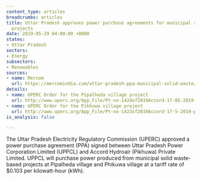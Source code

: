 ```yaml
---
content_type: articles
breadcrumbs: articles
title: Uttar Pradesh approves power purchase agreements for municipal solid waste-based
  projects
date: 2019-05-29 04:00:00 +0000
states:
- Uttar Pradesh
sectors:
- Energy
subsectors:
- Renewables
sources:
- name: Mercom
  url: https://mercomindia.com/uttar-pradesh-ppa-municipal-solid-waste/
details:
- name: UPERC Order for the Pipalheda village project
  url: http://www.uperc.org/App_File/Pt-no-1424of2019Accord-17-05-2019-pdf520201952341PM.pdf
- name: UPERC Order for the Pikhuwa village project
  url: http://www.uperc.org/App_File/Pt-no-1423of2019Accord-17-5-2019-pdf520201952320PM.pdf
is_analysis: false

---
```

The Uttar Pradesh Electricity Regulatory Commission (UPERC) approved a power purchase agreement (PPA) signed between Uttar Pradesh Power Corporation Limited (UPPCL) and Accord Hydroair (Pikhuwa) Private Limited. UPPCL will purchase power produced from municipal solid waste-based projects at Pipalheda village and Phikuwa village at a tariff rate of $0.103 per kilowatt-hour (kWh).
